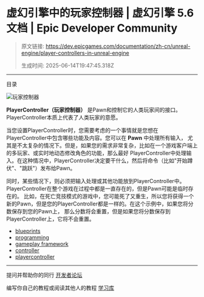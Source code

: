 # 虚幻引擎中的玩家控制器 | 虚幻引擎 5.6 文档 | Epic Developer Community

> 原文链接: https://dev.epicgames.com/documentation/zh-cn/unreal-engine/player-controllers-in-unreal-engine
> 
> 生成时间: 2025-06-14T19:47:45.318Z

---

目录

![玩家控制器](https://dev.epicgames.com/community/api/documentation/image/31762d60-db7f-4e50-857d-82a3aa11cdc9?resizing_type=fill&width=1920&height=335)

**PlayerController（玩家控制器）** 是Pawn和控制它的人类玩家间的接口。PlayerController本质上代表了人类玩家的意愿。

当您设置PlayerController时，您需要考虑的一个事情就是您想在PlayerController中包含哪些功能及内容。您可以在 **Pawn** 中处理所有输入， 尤其是不太复杂的情况下。但是，如果您的需求非常复杂，比如在一个游戏客户端上的多玩家、或实时地动态修改角色的功能，那么最好 PlayerController中处理输入。在这种情况中，PlayerController决定要干什么，然后将命令（比如"开始蹲伏"、"跳跃"）发布给Pawn。

同时，某些情况下，则必须把输入处理或其他功能放到PlayerController中。PlayerController在整个游戏在过程中都是一直存在的，但是Pawn可能是临时存在的。 比如，在死亡竞技模式的游戏中，您可能死了又重生，所以您将获得一个新的Pawn，但是您的PlayerController都是一样的。在这个示例中，如果您将分数保存到您的Pawn上， 那么分数将会重置，但是如果您将分数保存到PlayerController上，它将不会重置。

-   [blueprints](https://dev.epicgames.com/community/search?query=blueprints)
-   [programming](https://dev.epicgames.com/community/search?query=programming)
-   [gameplay framework](https://dev.epicgames.com/community/search?query=gameplay%20framework)
-   [controller](https://dev.epicgames.com/community/search?query=controller)
-   [playercontroller](https://dev.epicgames.com/community/search?query=playercontroller)

* * *

提问并帮助你的同行 [开发者论坛](https://forums.unrealengine.com/categories?tag=unreal-engine)

编写你自己的教程或阅读其他人的教程 [学习库](https://dev.epicgames.com/community/unreal-engine/learning)